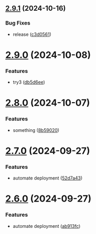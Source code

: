 ## [2.9.1](https://github.com/elobytesoftware/SemVerAuto/compare/v2.9.0...v2.9.1) (2024-10-16)


### Bug Fixes

* release ([c3d0561](https://github.com/elobytesoftware/SemVerAuto/commit/c3d0561f23b4a36b5ad2df0dd61a0479a0eedb2e))



# [2.9.0](https://github.com/elobytesoftware/SemVerAuto/compare/v2.8.0...v2.9.0) (2024-10-08)


### Features

* try3 ([db5d6ee](https://github.com/elobytesoftware/SemVerAuto/commit/db5d6ee013bc9fa6d0b968f8aa3faab5a98461c0))



# [2.8.0](https://github.com/elobytesoftware/SemVerAuto/compare/v2.7.0...v2.8.0) (2024-10-07)


### Features

* something ([8b59020](https://github.com/elobytesoftware/SemVerAuto/commit/8b5902005e0e8cfcf8ad6b1b648dff51911d926a))



# [2.7.0](https://github.com/elobytesoftware/SemVerAuto/compare/v2.6.0...v2.7.0) (2024-09-27)


### Features

* automate deployment ([52d7a43](https://github.com/elobytesoftware/SemVerAuto/commit/52d7a432320f39c91fff60f3981175ad7841310c))



# [2.6.0](https://github.com/elobytesoftware/SemVerAuto/compare/v2.5.0...v2.6.0) (2024-09-27)


### Features

* automate deployment ([ab913fc](https://github.com/elobytesoftware/SemVerAuto/commit/ab913fc7a49d492078c20bbd070bd4900a5d2cab))



